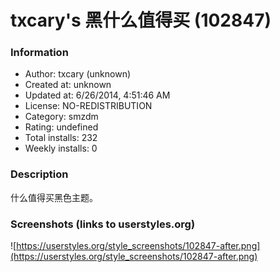 # txcary's 黑什么值得买 (102847)

### Information
- Author: txcary (unknown)
- Created at: unknown
- Updated at: 6/26/2014, 4:51:46 AM
- License: NO-REDISTRIBUTION
- Category: smzdm
- Rating: undefined
- Total installs: 232
- Weekly installs: 0


### Description
什么值得买黑色主题。


### Screenshots (links to userstyles.org)
![https://userstyles.org/style_screenshots/102847-after.png](https://userstyles.org/style_screenshots/102847-after.png)


